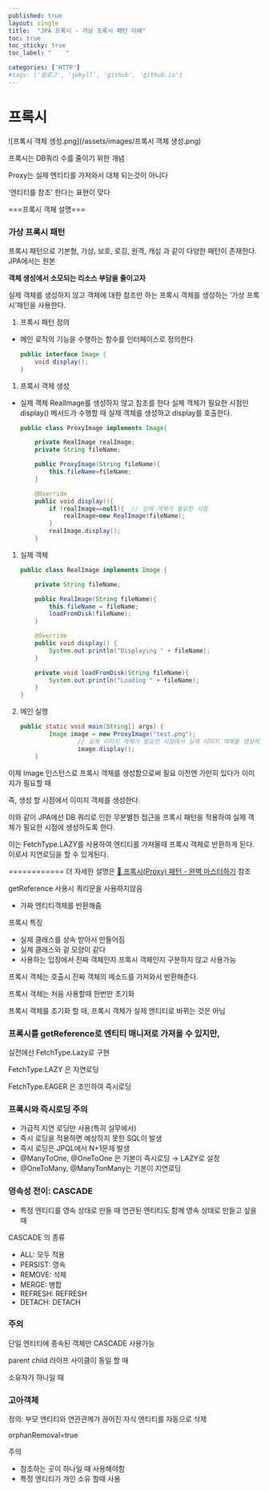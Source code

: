 ```yaml
---
published: true
layout: single
title:  "JPA 프록시 - 가상 프록시 패턴 이해"
toc: true
toc_sticky: true
toc_label: "    "

categories: ['HTTP']
#tags: ['블로그', 'jekyll', 'github', 'github.io']
---
```


# **프록시**

![프록시 객체 생성.png](/assets/images/프록시 객체 생성.png) 

프록시는 DB쿼리 수를 줄이기 위한 개념

Proxy는 실제 엔티티를 가져와서 대체 되는것이 아니다

‘엔티티를 참조’ 한다는 표현이 맞다

===프록시 객체 설명===

### 가상 프록시 패턴

프록시 패턴으로 기본형, 가상, 보호, 로깅, 원격, 캐싱 과 같이 다양한 패턴이 존재한다. JPA에서는 원본 

**객체 생성에서 소모되는 리소스 부담을 줄이고자** 

실제 객체를 생성하지 않고 객체에 대한 참조만 하는 프록시 객체를 생성하는 ‘가상 프록시’패턴을 사용한다.

1. 프록시 패턴 정의
- 메인 로직의 기능을 수행하는 함수를 인터페이스로 정의한다.
    
    ```java
    public interface Image {
        void display();
    }
    ```
    

1. 프록시 객체 생성
- 실제 객체 RealImage를 생성하지 않고 참조를 한다 실제 객체가 필요한 시점인 display() 메서드가 수행할 때 실제 객체를 생성하고 display를 호출한다.
    
    ```java
    public class ProxyImage implements Image{
    
        private RealImage realImage;
        private String fileName;
    
        public ProxyImage(String fileName){
            this.fileName=fileName;
        }
    
        @Override
        public void display(){
            if (realImage==null){  // 실제 객체가 필요한 시점
                realImage=new RealImage(fileName);
            }
            realImage.display();
        }
    ```
    

1. 실제 객체
    
    ```java
    public class RealImage implements Image {
    
        private String fileName;
    
        public RealImage(String fileName){
            this.fileName = fileName;
            loadFromDisk(fileName);
        }
    
        @Override
        public void display() {
            System.out.println("Displaying " + fileName);
        }
    
        private void loadFromDisk(String fileName){
            System.out.println("Loading " + fileName);
        }
    }
    ```
    

1. 메인 실행
    
    ```java
    public static void main(String[] args) {
            Image image = new ProxyImage("test.png");
    				// 실제 이미지 객체가 필요한 시점에서 실제 이미지 객체를 생성하고 display() 메서드를 호출합니다.
    				image.display();
        }
    ```
    

이제 Image 인스턴스로 프록시 객체를 생성함으로써 필요 이전엔 가만히 있다가 이미지가 필요할 때 

즉, 생성 할 시점에서 이미지 객체를 생성한다.

이와 같이 JPA에선 DB 쿼리로 인한 무분별한 접근을 프록시 패턴을 적용하여 실제 객체가 필요한 시점에 생성하도록 한다.

이는 FetchType.LAZY를 사용하여 엔티티를 가져올때 프록시 객체로 반환하게 된다. 이로서 지연로딩을 할 수 있게된다.

============ 더 자세한 설명은 [💠 프록시(Proxy) 패턴 - 완벽 마스터하기](https://inpa.tistory.com/entry/GOF-💠-프록시Proxy-패턴-제대로-배워보자) 참조


getReference 사용시 쿼리문을 사용하지않음

- 가짜 엔티티객체를 반환해줌

프록시 특징

- 실제 클래스를 상속 받아서 만들어짐
- 실제 클래스와 겉 모양이 같다
- 사용하는 입장에서 진짜 객체인지 프록시 객체인지 구분하지 않고 사용가능

프록시 객체는 호출시 진짜 객체의 메소드를 가져와서 반환해준다.

프록시 객체는 처음 사용할때 한번만 초기화

프록시 객체를 초기화 할 때, 프록시 객체가 실제 엔티티로 바뀌는 것은 아님

### 프록시를 getReference로 엔티티 매니저로 가져올 수 있지만,

실전에선 FetchType.Lazy로 구현

FetchType.LAZY 은  지연로딩 

FetchType.EAGER 은 조인하여 즉시로딩 

### 프록시와 즉시로딩 주의

- 가급적 지연 로딩만 사용(특히 실무에서)
- 즉시 로딩을 적용하면 예상하지 못한 SQL이 발생
- 즉시 로딩은 JPQL에서 N+1문제 발생
- @ManyToOne, @OneToOne 은 기본이 즉시로딩 → LAZY로 설정
- @OneToMany, @ManyTonMany는 기본이 지연로딩

### 영속성 전이: CASCADE

- 특정 엔티티를 영속 상태로 만들 때 연관된 엔티티도 함께 영속 상태로 만들고 싶을때

CASCADE 의 종류

- ALL: 모두 적용
- PERSIST: 영속
- REMOVE: 삭제
- MERGE: 병합
- REFRESH: REFRESH
- DETACH: DETACH

### 주의

단일 엔티티에 종속된 객체만 CASCADE 사용가능

parent child 라이프 사이클이 동일 할 때

소유자가 하나일 때

### 고아객체

정의: 부모 엔티티와 연관관께가 끊어진 자식 엔티티를 자동으로 삭제

orphanRemoval=true

주의

- 참조하는 곳이 하나일 때 사용해야함
- 특정 엔티티가 개인 소유 할때 사용
